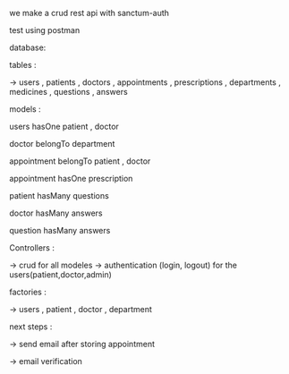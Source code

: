 
we make a crud rest api with sanctum-auth 

test using postman


database: 

tables : 

-> users , patients , doctors , appointments , prescriptions , departments , medicines , questions , answers



models : 

users hasOne patient , doctor 

doctor belongTo department

appointment belongTo patient , doctor 

appointment hasOne prescription 

patient hasMany questions 

doctor hasMany answers 

question hasMany answers



Controllers : 

-> crud for all modeles
-> authentication (login, logout) for the users(patient,doctor,admin)


factories : 

-> users , patient , doctor , department 



next steps : 

-> send email after storing appointment 

-> email verification








